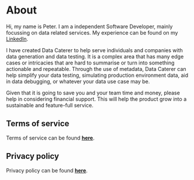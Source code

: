 # About

Hi, my name is Peter. I am a independent Software Developer, mainly focussing on data related services. My experience
can be found on my [LinkedIn](https://www.linkedin.com/in/peter-flook-bbb20ab2/).

I have created Data Caterer to help serve individuals and companies with data generation and data testing. It is a
complex area that has many edge cases or intricacies that are hard to summarise or turn into something actionable and
repeatable. Through the use of metadata, Data Caterer can help simplify your data testing, simulating production
environment data, aid in data debugging, or whatever your data use case may be.

Given that it is going to save you and your team time and money, please help in considering financial support. This will
help the product grow into a sustainable and feature-full service.

## Terms of service

Terms of service can be found [**here**](legal/terms-of-service.md).

## Privacy policy

Privacy policy can be found [**here**](legal/privacy-policy.md).
